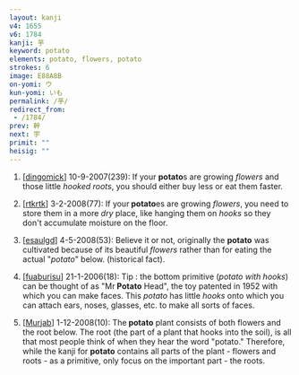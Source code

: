 ```yaml
---
layout: kanji
v4: 1655
v6: 1784
kanji: 芋
keyword: potato
elements: potato, flowers, potato
strokes: 6
image: E88A8B
on-yomi: ウ
kun-yomi: いも
permalink: /芋/
redirect_from:
 - /1784/
prev: 幹
next: 宇
primit: ""
heisig: ""
---
```


1) [<a href="http://kanji.koohii.com/profile/dingomick">dingomick</a>] 10-9-2007(239): If your <strong>potato</strong>s are growing <em>flowers</em> and those little <em>hooked roots</em>, you should either buy less or eat them faster.

2) [<a href="http://kanji.koohii.com/profile/rtkrtk">rtkrtk</a>] 3-2-2008(77): If your<strong> potato</strong>es are growing <em>flowers</em>, you need to store them in a more <em>dry</em> place, like hanging them on <em>hooks</em> so they don&#039;t accumulate moisture on the floor.

3) [<a href="http://kanji.koohii.com/profile/esaulgd">esaulgd</a>] 4-5-2008(53): Believe it or not, originally the <strong>potato</strong> was cultivated because of its beautiful <em>flowers</em> rather than for eating the actual &quot;<em>potato</em>&quot; below. (historical fact).

4) [<a href="http://kanji.koohii.com/profile/fuaburisu">fuaburisu</a>] 21-1-2006(18): Tip : the bottom primitive (<em>potato with hooks</em>) can be thought of as &quot;Mr<strong> Potato</strong> Head&quot;, the toy patented in 1952 with which you can make faces. This <em>potato</em> has little <em>hooks</em> onto which you can attach ears, noses, glasses, etc. to make all sorts of faces.

5) [<a href="http://kanji.koohii.com/profile/Murjab">Murjab</a>] 1-12-2008(10): The<strong> potato</strong> plant consists of both flowers and the root below. The root (the part of a plant that hooks into the soil), is all that most people think of when they hear the word &quot;potato.&quot; Therefore, while the kanji for <strong>potato</strong> contains all parts of the plant - flowers and roots - as a primitive, only focus on the important part - the roots.

